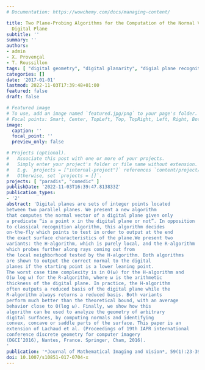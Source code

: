 ```yaml
---
# Documentation: https://wowchemy.com/docs/managing-content/

title: Two Plane-Probing Algorithms for the Computation of the Normal Vector to a
  Digital Plane
subtitle: ''
summary: ''
authors:
- admin
- X. Provençal
- T. Roussillon
tags: [ "digital geometry", "digital planarity", "digial plane recognition", "normal vector estimation", "lattice reduction", "plane probing", "discrete geometric estimator", "parameter-free estimator" ]
categories: []
date: '2017-01-01'
lastmod: 2022-11-03T17:39:48+01:00
featured: false
draft: false

# Featured image
# To use, add an image named `featured.jpg/png` to your page's folder.
# Focal points: Smart, Center, TopLeft, Top, TopRight, Left, Right, BottomLeft, Bottom, BottomRight.
image:
  caption: ''
  focal_point: ''
  preview_only: false

# Projects (optional).
#   Associate this post with one or more of your projects.
#   Simply enter your project's folder or file name without extension.
#   E.g. `projects = ["internal-project"]` references `content/project/deep-learning/index.md`.
#   Otherwise, set `projects = []`.
projects: [ "paradis", "comedic" ]
publishDate: '2022-11-03T16:39:47.813833Z'
publication_types:
- '2'
abstract: 'Digital planes are sets of integer points located
between two parallel planes. We present a new algorithm
that computes the normal vector of a digital plane given only
a predicate “is a point x in the digital plane or not”. In opposition
to classical recognition algorithm, this algorithm decides
on-the-fly which points to test in order to output at the end
the exact surface characteristics of the plane.We present two
variants: the H-algorithm, which is purely local, and the R-algorithm
which probes further along rays coming out from
the local neighborhood tested by the H-algorithm. Both algorithms
are shown to output the correct normal to the digital
planes if the starting point is a lower leaning point.
The worst case time complexity is in O(ω) for the H-algorithm and
O(ω log ω) for the R-algorithm, where ω is the arithmetic
thickness of the digital plane. In practice, the H-algorithm
often outputs a reduced basis of the digital plane while the
R-algorithm always returns a reduced basis. Both variants
perform much better than the theoretical bound, with an average
behavior close to O(log ω). Finally, we show how this
algorithm can be used to analyze the geometry of arbitrary
digital surfaces, by computing normals and identifying
convex, concave or saddle parts of the surface. This paper is an
extension of Lachaud et al. (Proceedings of 19th IAPR international
conference discrete geometry for computer imagery
(DGCI’2016), Nantes, France. Springer, Cham, 2016).
'
publication: '*Journal of Mathematical Imaging and Vision*, 59(1):23-39, 2017'
doi: 10.1007/s10851-017-0704-x
---
```


